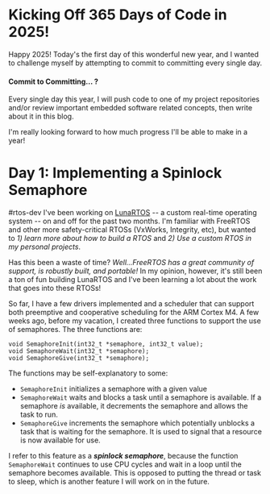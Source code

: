 # Kicking Off  365 Days of Code in 2025!
Happy 2025! Today's the first day of this wonderful new year, and I wanted to challenge myself by attempting to commit to committing every single day. 
#### Commit to Committing... ? 
Every single day this year, I will push code to one of my project repositories and/or review important embedded software related concepts, then write about it in this blog. 

I'm really looking forward to how much progress I'll be able to make in a year!

# Day 1: Implementing a Spinlock Semaphore
#rtos-dev
I've been working on [LunaRTOS](https://github.com/klabuguen/LunaRTOS) -- a custom real-time operating system -- on and off for the past two months. I'm familiar with FreeRTOS and other more safety-critical RTOSs (VxWorks, Integrity, etc), but wanted to *1) learn more about how to build a RTOS* and *2) Use a custom RTOS in my personal projects*. 

Has this been a waste of time? *Well...FreeRTOS has a great community of support, is robustly built, and portable!* In my opinion, however, it's still been a ton of fun building LunaRTOS and I've been learning a lot about the work that goes into these RTOSs!

So far, I have a few drivers implemented and a scheduler that can support both preemptive and cooperative scheduling for the ARM Cortex M4. A few weeks ago, before my vacation, I created three functions to support the use of semaphores. The three functions are: 

```
void SemaphoreInit(int32_t *semaphore, int32_t value);
void SemaphoreWait(int32_t *semaphore);
void SemaphoreGive(int32_t *semaphore);
```

The functions may be self-explanatory to some:
- `SemaphoreInit` initializes a semaphore with a given value
- `SemaphoreWait` waits and blocks a task until a semaphore is available. If a semaphore *is* available, it decrements the semaphore and allows the task to run.
- `SemaphoreGive` increments the semaphore which potentially unblocks a task that is waiting for the semaphore. It is used to signal that a resource is now available for use.

I refer to this feature as a ***spinlock semaphore***, because the function `SemaphoreWait` continues to use CPU cycles and wait in a loop until the semaphore becomes available. This is opposed to putting the thread or task to sleep, which is another feature I will work on in the future.